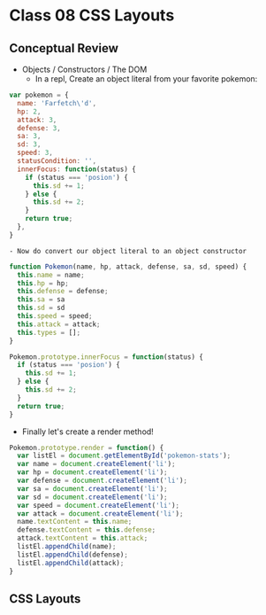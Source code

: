 # Class 08 CSS Layouts

## Conceptual Review

  - Objects / Constructors / The DOM
    - In a repl, Create an object literal from your favorite pokemon:
 
```js
var pokemon = {
  name: 'Farfetch\'d',
  hp: 2,
  attack: 3,
  defense: 3,
  sa: 3,
  sd: 3,
  speed: 3,
  statusCondition: '',
  innerFocus: function(status) {
    if (status === 'posion') {
      this.sd += 1;
    } else {
      this.sd += 2;
    }
    return true;
  },
}
```

    - Now do convert our object literal to an object constructor

```js
function Pokemon(name, hp, attack, defense, sa, sd, speed) {
  this.name = name;
  this.hp = hp;
  this.defense = defense;
  this.sa = sa
  this.sd = sd
  this.speed = speed;
  this.attack = attack;
  this.types = [];
}

Pokemon.prototype.innerFocus = function(status) {
  if (status === 'posion') {
    this.sd += 1;
  } else {
    this.sd += 2;
  }
  return true;
}

```

  - Finally let's create a render method!

```js
Pokemon.prototype.render = function() {
  var listEl = document.getElementById('pokemon-stats');
  var name = document.createElement('li');
  var hp = document.createElement('li');
  var defense = document.createElement('li');
  var sa = document.createElement('li');
  var sd = document.createElement('li');
  var speed = document.createElement('li');
  var attack = document.createElement('li');
  name.textContent = this.name;
  defense.textContent = this.defense;
  attack.textContent = this.attack;
  listEl.appendChild(name);
  listEl.appendChild(defense);
  listEl.appendChild(attack);
}
```

## CSS Layouts

